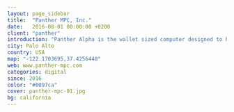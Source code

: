 ```yaml
---
layout: page_sidebar
title:  "Panther MPC, Inc."
date:   2016-08-01 00:00:00 +0200
client: "panther"
introduction: "Panther Alpha is the wallet sized computer designed to help protect yourself from internet surveillance, censoring, malware and spying corporations without compromising usability. Our open source operating system Panther OS is reliable, easy to use and backdoor free."
city: Palo Alto
country: USA
map: "-122.1703695,37.4256448"
web: www.panther-mpc.com
categories: digital
since: 2016
color: "#0097ca"
cover: panther-mpc-01.jpg
bg: california
---
```

